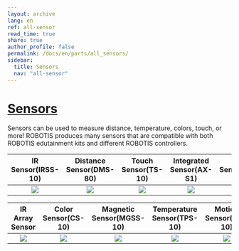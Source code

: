 ```yaml
---
layout: archive
lang: en
ref: all-sensor
read_time: true
share: true
author_profile: false
permalink: /docs/en/parts/all_sensors/
sidebar:
  title: Sensors
  nav: "all-sensor"
---
```


# [Sensors](#sensors)

Sensors can be used to measure distance, temperature, colors, touch, or more! ROBOTIS produces many sensors that are compatible with both ROBOTIS edutainment kits and different ROBOTIS controllers.

|                             IR Sensor(IRSS-10)                             |                               Distance Sensor(DMS-80)                                |                            Touch Sensor(TS-10)                             |                              Integrated Sensor(AX-S1)                              |                              Gyro Sensor(GS-12)                               |
| :------------------------------------------------------------------------: | :----------------------------------------------------------------------------------: | :------------------------------------------------------------------------: | :--------------------------------------------------------------------------------: | :---------------------------------------------------------------------------: |
| [![](/assets/images/parts/sensors/ir.jpg)](/docs/en/parts/sensor/irss-10/) | [![](/assets/images/parts/sensors/dms-80_product.jpg)](/docs/en/parts/sensor/dms-80) | [![](/assets/images/parts/sensors/touch.jpg)](/docs/en/parts/sensor/ts-10) | [![](/assets/images/parts/sensors/ax-s1_product.png)](/docs/en/parts/sensor/ax-s1) | [![](/assets/images/parts/sensors/gyro_new.jpg)](/docs/en/parts/sensor/gs-12) |

|                                       IR Array Sensor                                        |                                 Color Sensor(CS-10)                                 |                                Magnetic Sensor(MGSS-10)                                 |                              Temperature Sensor(TPS-10)                               |                                 Motion Sensor(PIR-10)                                 |
| :------------------------------------------------------------------------------------------: | :---------------------------------------------------------------------------------: | :-------------------------------------------------------------------------------------: | :-----------------------------------------------------------------------------------: | :-----------------------------------------------------------------------------------: |
| [![](/assets/images/parts/sensors/ir-array_product_01.jpg)](/docs/en/parts/sensor/ir-array/) | [![](/assets/images/parts/sensors/cs-10_product.png)](/docs/en/parts/sensor/cs-10/) | [![](/assets/images/parts/sensors/mgss-10_product.png)](/docs/en/parts/sensor/mgss-10/) | [![](/assets/images/parts/sensors/tps-10_product.jpg)](/docs/en/parts/sensor/tps-10/) | [![](/assets/images/parts/sensors/pir-10_product.jpg)](/docs/en/parts/sensor/pir-10/) |
